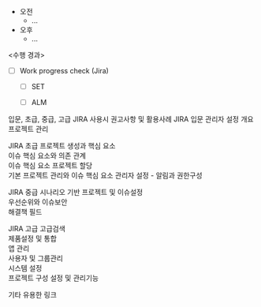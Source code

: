 - 오전
	- ...
- 오후
	- ...

<수행 경과>
- [ ] Work progress check (Jira)
	- [ ] SET
	- [ ] ALM



입문, 초급, 중급, 고급
JIRA 사용시 권고사항 및 활용사례 
JIRA 입문
관리자 설정 개요            
프로젝트 관리

JIRA 초급
프로젝트 생성과 핵심 요소       
이슈 핵심 요소와 의존 관계      
이슈 핵심 요소 프로젝트 할당     
기본 프로젝트 관리와 이슈 핵심 요소 
관리자 설정 - 알림과 권한구성

JIRA 중급
시나리오 기반 프로젝트 및 이슈설정  
우선순위와 이슈보안           
해결책 필드

JIRA 고급
고급검색                 
제품설정 및 통합            
앱 관리                 
사용자 및 그룹관리           
시스템 설정               
프로젝트 구성 설정 및 관리기능

기타
유용한 링크               

